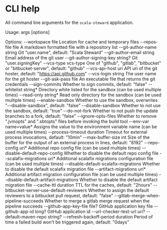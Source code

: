 # CLI help

All command line arguments for the `scala-steward` application.

Usage: args [options]

Options:
  --workspace file                          Location for cache and temporary files
  --repos-file file                         A markdown formatted file with a repository list
  --git-author-name string                  Git "user.name", default: "Scala Steward"
  --git-author-email string                 Email address of the git user
  --git-author-signing-key string?          Git "user.signingKey"
  --vcs-type vcs-type                       One of "github", "gitlab", "bitbucket" or "bitbucket-server", default: "github"
  --vcs-api-host uri                        API uri of the git hoster, default: "https://api.github.com"
  --vcs-login string                        The user name for the git hoster
  --git-ask-pass file                       An executable file that returns the git credentials
  --sign-commits                            Whether to sign commits, default: "false"
  --whitelist string*                       Directory white listed for the sandbox (can be used multiple times)
  --read-only string*                       Read only directory for the sandbox (can be used multiple times)
  --enable-sandbox                          Whether to use the sandbox, overwrites "--disable-sandbox", default: "false"
  --disable-sandbox                         Whether to not use the sandbox, default: "true"
  --do-not-fork                             Whether to not push the update branches to a fork, default: "false"
  --ignore-opts-files                       Whether to remove ".jvmopts" and ".sbtopts" files before invoking the build tool
  --env-var name=value*                     Assigns the value to the environment variable name (can be used multiple times)
  --process-timeout duration                Timeout for external process invocations, default: "10min"
  --max-buffer-size int                     Size of the buffer for the output of an external process in lines, default: "8192"
  --repo-config uri*                        Additional repo config file (can be used multiple times)
  --disable-default-repo-config             Whether to disable the default repo config file
  --scalafix-migrations uri*                Additional scalafix migrations configuration file (can be used multiple times)
  --disable-default-scalafix-migrations     Whether to disable the default scalafix migration file
  --artifact-migrations uri*                Additional artifact migration configuration file (can be used multiple times)
  --disable-default-artifact-migrations     Whether to disable the default artifact migration file
  --cache-ttl duration                      TTL for the caches, default: "2hours"
  --bitbucket-server-use-default-reviewers  Whether to assign the default reviewers to a bitbucket pull request, default: "false"
  --gitlab-merge-when-pipeline-succeeds     Whether to merge a gitlab merge request when the pipeline succeeds
  --github-app-key-file file?               GitHub application key file
  --github-app-id long?                     GitHub application id
  --url-checker-test-url uri?
  --default-maven-repo string?
  --refresh-backoff-period duration         Period of time a failed build won't be triggered again, default: "0days"
